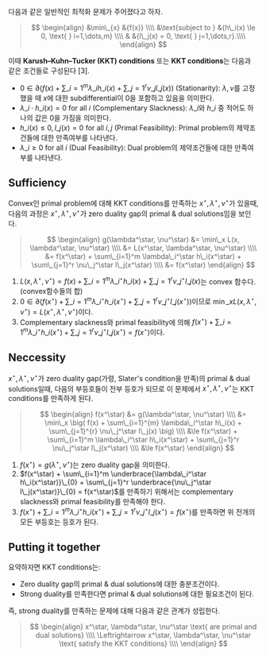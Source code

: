 <script type="text/x-mathjax-config">
MathJax.Hub.Config({
    displayAlign: "center"
});
</script>

다음과 같은 일반적인 최적화 문제가 주어졌다고 하자.

>$$
>\begin{align}
>    &\min\_{x} &{f(x)} \\\\
>    &\text{subject to } &{h\_i(x) \le 0, \text{ } i=1,\dots,m} \\\\
>    & &{l\_j(x) = 0, \text{ } j=1,\dots,r}.\\\\
>\end{align}
>$$

이때 **Karush–Kuhn–Tucker (KKT) conditions** 또는 **KKT conditions**는 다음과 같은 조건들로 구성된다 [3].

* $0 \in \partial \big( f(x) + \sum\_{i=1}^{m} \lambda\_i h\_i(x) + \sum\_{j=1}^{r} \nu\_j l\_j(x) \big)$ (Stationarity): $\lambda, \nu$를 고정했을 때 $x$에 대한 subdifferential이 0을 포함하고 있음을 의미한다. 
* $\lambda\_i \cdot h\_i(x) = 0 \text{ for all } i$ (Complementary Slackness):  $\lambda\_i$와 $h\_i$ 중 적어도 하나의 값은 0을 가짐을 의미한다.
* $h\_i(x) \le 0, l\_j(x) = 0 \text{ for all } i, j$ (Primal Feasibility): Primal problem의 제약조건들에 대한 만족여부를 나타낸다.
* $\lambda\_i \ge 0 \text{ for all } i$ (Dual Feasibility): Dual problem의 제약조건들에 대한 만족여부를 나타낸다.

## Sufficiency
Convex인 primal problem에 대해 KKT conditions를 만족하는 $x^\star, \lambda^\star, \nu^\star$가 있을때, 다음의 과정은 $x^\star, \lambda^\star, \nu^\star$가 zero duality gap의 primal & dual solutions임을 보인다.

>$$
>\begin{align}
>    g(\lambda^\star, \nu^\star) &= \min\_x L(x, \lambda^\star, \nu^\star) \\\\
>                                &= L(x^\star, \lambda^\star, \nu^\star) \\\\
>                                &= f(x^\star) + \sum\_{i=1}^m \lambda\_i^\star h\_i(x^\star) + \sum\_{j=1}^r \nu\_j^\star l\_j(x^\star) \\\\
>                                &= f(x^\star)
>\end{align}
>$$

1. $L(x,\lambda^\star,\nu^\star) = f(x) + \sum\_{i=1}^{m} \lambda\_i^\star h\_i(x) + \sum\_{j=1}^{r} \nu\_j^\star l\_j(x)$는 convex 함수다. (convex함수들의 합) 
2. $0 \in \partial \big( f(x^\star) + \sum\_{i=1}^{m} \lambda\_i^\star h\_i(x^\star) + \sum\_{j=1}^{r} \nu\_j^\star l\_j(x^\star) \big)$이므로 $\min\_x L(x, \lambda^\star, \nu^\star) = L(x^\star, \lambda^\star, \nu^\star)$이다.
3. Complementary slackness와 primal feasibility에 의해 $f(x^\star) + \sum\_{i=1}^m \lambda\_i^\star h\_i(x^\star) + \sum\_{j=1}^r \nu\_j^\star l\_j(x^\star) = f(x^\star)$이다.

## Neccessity
$x^\star, \lambda^\star, \nu^\star$가 zero duality gap(가령, Slater's condition을 만족)의 primal & dual solutions일때, 다음의 부등호들이 전부 등호가 되므로 이 문제에서 $x^\star, \lambda^\star, \nu^\star$는 KKT conditions를 만족하게 된다.
>$$
>\begin{align}
>    f(x^\star) &= g(\lambda^\star, \nu^\star) \\\\
>                   &= \min\_x  \big( f(x) + \sum\_{i=1}^{m} \lambda\_i^\star h\_i(x) + \sum\_{j=1}^{r} \nu\_j^\star l\_j(x) \big) \\\\
>                   &\le f(x^\star) + \sum\_{i=1}^m \lambda\_i^\star h\_i(x^\star) + \sum\_{j=1}^r \nu\_j^\star l\_j(x^\star) \\\\
>                   &\le f(x^\star)
>\end{align}
>$$

1. $f(x^\star) = g(\lambda^\star, \nu^\star)$는 zero duality gap을 의미한다.
2. $f(x^\star) + \sum\_{i=1}^m \underbrace{\lambda\_i^\star h\_i(x^\star)}\_{0} + \sum\_{j=1}^r \underbrace{\nu\_j^\star l\_j(x^\star)}\_{0} = f(x^\star)$를 만족하기 위해서는 complementary slackness와 primal feasibility를 만족해야 한다.
3. $f(x^\star) + \sum\_{i=1}^m \lambda\_i^\star h\_i(x^\star) + \sum\_{j=1}^r \nu\_j^\star l\_j(x^\star) = f(x^\star)$를 만족하면 위 전개의 모든 부등호는 등호가 된다.

## Putting it together
요약하자면 KKT conditions는:

* Zero duality gap의 primal & dual solutions에 대한 충분조건이다.
* Strong duality를 만족한다면 primal & dual solutions에 대한 필요조건이 된다.

즉, strong duality를 만족하는 문제에 대해 다음과 같은 관계가 성립한다.
>$$
>\begin{align}
>    x^\star, \lambda^\star, \nu^\star \text{ are primal and dual solutions} \\\\
>    \Leftrightarrow x^\star, \lambda^\star, \nu^\star \text{ satisfy the KKT conditions} \\\\
>\end{align}
>$$